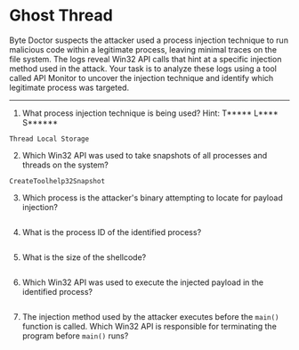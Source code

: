 # Ghost Thread

Byte Doctor suspects the attacker used a process injection technique to run malicious code within a legitimate process, leaving minimal traces on the file system. The logs reveal Win32 API calls that hint at a specific injection method used in the attack. Your task is to analyze these logs using a tool called API Monitor to uncover the injection technique and identify which legitimate process was targeted.

-----

1. What process injection technique is being used? Hint: T***** L**** S******

```
Thread Local Storage
```

2. Which Win32 API was used to take snapshots of all processes and threads on the system?

```
CreateToolhelp32Snapshot
```

3. Which process is the attacker's binary attempting to locate for payload injection?

```

```

4. What is the process ID of the identified process?

```

```

5. What is the size of the shellcode?

```

```

6. Which Win32 API was used to execute the injected payload in the identified process?

```

```

7. The injection method used by the attacker executes before the `main()` function is called. Which Win32 API is responsible for terminating the program before `main()` runs?